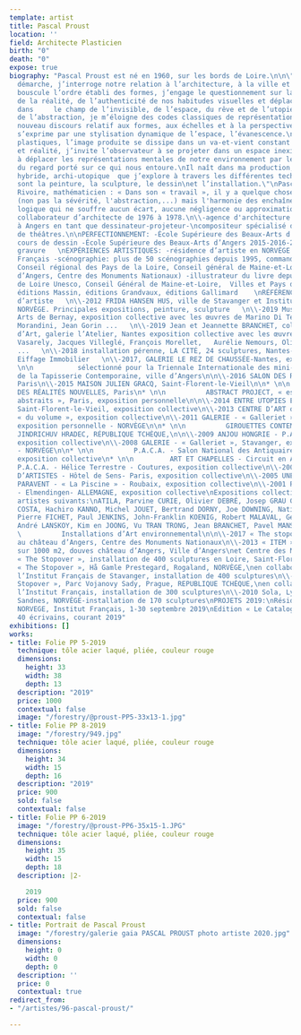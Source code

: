 ```yaml
---
template: artist
title: Pascal Proust
location: ''
field: Architecte Plasticien
birth: "0"
death: "0"
expose: true
biography: "Pascal Proust est né en 1960, sur les bords de Loire.\n\n\"À travers ma
  démarche, j’interroge notre relation à l’architecture, à la ville et à son urbanisme.\nJe
  bouscule l’ordre établi des formes, j’engage le questionnement sur la perception
  de la réalité, de l’authenticité de nos habitudes visuelles et déplace le regard
  dans     le champ de l’invisible, de l’espace, du rêve et de l’utopie.\nPar le jeu
  de l’abstraction, je m’éloigne des codes classiques de représentation, invente un
  nouveau discours relatif aux formes, aux échelles et à la perspective.\nCe discours
  s’exprime par une stylisation dynamique de l’espace, l’évanescence.\nDans mes propositions
  plastiques, l’image produite se dissipe dans un va-et-vient constant entre rêve
  et réalité, j’invite l’observateur à se projeter dans un espace inexistant, immatériel,
  à déplacer les représentations mentales de notre environnement par le truchement
  du regard porté sur ce qui nous entoure.\nIl naît dans ma production, un univers
  hybride, archi-utopique  que j’explore à travers les différentes techniques que
  sont la peinture, la sculpture, le dessin\net l’installation.\"\nPascal Proust\n\nMaurice
  Rivoire, mathématicien : « Dans son « travail », il y a quelque chose de \"mathématique\"
  (non pas la sévérité, l'abstraction,...) mais l'harmonie des enchaînements du raisonnement
  logique qui ne souffre aucun écart, aucune négligence ou approximation ».  \nFORMATION:\n\\-
  collaborateur d’architecte de 1976 à 1978.\n\\-agence d'architecture de 1978 à 1999
  à Angers en tant que dessinateur-projeteur-\ncompositeur spécialisé dans l’aménagement
  de théâtres.\n\nPERFECTIONNEMENT: -École Supérieure des Beaux-Arts d’Angers 2001-2002
  cours de dessin -École Supérieure des Beaux-Arts d’Angers 2015-2016-2017 cours de
  gravure   \nEXPÉRIENCES ARTISTIQUES: -résidence d’artiste en NORVÈGE avec l’Institut
  Français -scénographie: plus de 50 scénographies depuis 1995, commandes publiques
  Conseil régional des Pays de la Loire, Conseil général de Maine-et-Loire, ville
  d’Angers, Centre des Monuments Nationaux) -illustrateur du livre depuis 1996, Val
  de Loire Unesco, Conseil Général de Maine-et-Loire,  Villes et Pays d’Art et d’Histoire,
  éditions Massin, éditions Grandvaux, éditions Gallimard    \nRÉFÉRENCES: Résidence
  d’artiste   \n\\-2012 FRIDA HANSEN HUS, ville de Stavanger et Institut Français,
  NORVÈGE. Principales expositions, peinture, sculpture   \n\\-2019 Musée des Beaux
  Arts de Bernay, exposition collective avec les œuvres de Marino Di Teana, Marcello
  Morandini, Jean Gorin ...   \n\\-2019 Jean et Jeannette BRANCHET, collectionneurs
  d’Art, galerie l’Atelier, Nantes exposition collective avec les œuvres de Victor
  Vasarely, Jacques Villeglé, François Morellet,   Aurélie Nemours, Olivier Debré
  ...   \n\\-2018 installation pérenne, LA CITÉ, 24 sculptures, Nantes-Rezé, groupe
  Eiffage Immobilier   \n\\-2017, GALERIE LE REZ DE CHAUSSÉE-Nantes, exposition personnelle\n\n*
  \n\n           sélectionné pour la Triennale Internationale des mini-textiles, Musée
  de la Tapisserie Contemporaine, ville d’Angers\n\n\\-2016 SALON DES RÉALITÉS NOUVELLES,
  Paris\n\\-2015 MAISON JULIEN GRACQ, Saint-Florent-le-Vieil\n\n* \n\n          SALON
  DES RÉALITÉS NOUVELLES, Paris\n* \n\n          ABSTRACT PROJECT, « espace des arts
  abstraits », Paris, exposition personnelle\n\n\\-2014 ENTRE UTOPIES ET RÉALITÉS,
  Saint-Florent-le-Vieil, exposition collective\n\\-2013 CENTRE D’ART de Montrelais
  « du volume », exposition collective\n\\-2011 GALERIE - « Galleriet », Stavanger,
  exposition personnelle - NORVÈGE\n\n* \n\n          GIROUETTES CONTEMPORAINES -Château
  JINDRICHUV HRADEC, RÉPUBLIQUE TCHÈQUE,\n\n\\-2009 ANJOU HONGRIE - P.A.C.A. - Angers,
  exposition collective\n\\-2008 GALERIE - « Galleriet », Stavanger, exposition personnelle
  - NORVÈGE\n\n* \n\n          P.A.C.A. - Salon National des Antiquaires - Angers,
  exposition collective\n* \n\n         ART ET CHAPELLES - Circuit en Anjou de 6 chapelles\n\n\\-2007
  P.A.C.A. - Hélice Terrestre - Coutures, exposition collective\n\\-2006 PARAVENTS
  D’ARTISTES - Hôtel de Sens- Paris, exposition collective\n\\-2005 UNE HISTOIRE DE
  PARAVENT - « La Piscine » - Roubaix, exposition collective\n\\-2001 PARAVENTS D’ARTISTES
  - Elmendingen- ALLEMAGNE, exposition collective\nExpositions collectives avec les
  artistes suivants:\nATILA, Parvine CURIE, Olivier DEBRÉ, Josep GRAU GARRIGA, Franco
  COSTA, Hachiro KANNO, Michel JOUET, Bertrand DORNY, Joe DOWNING, Natilia DUMITRESCO,
  Pierre FICHET, Paul JENKINS, John-Franklin KOENIG, Robert MALAVAL, Gérard SCHNEIDER,
  André LANSKOY, Kim en JOONG, Vu TRAN TRONG, Jean BRANCHET, Pavel MANSOUROFF.\n\n
  \          Installations d’Art environnemental\n\n\\-2017 « The stopover »,550 sculptures
  au château d’Angers, Centre des Monuments Nationaux\n\\-2013 « ITEM », installation
  sur 1000 m2, douves château d’Angers, Ville d’Angers\net Centre des Monuments Nationaux\n\\-2012
  « The Stopover », installation de 400 sculptures en Loire, Saint-Florent-le-Vieil\n\\-2011
  « The Stopover », Hå Gamle Prestegard, Rogaland, NORVÈGE,\nen collaboration avec
  l’Institut Français de Stavanger, installation de 400 sculptures\n\\-2010 « The
  Stopover », Parc Vojanovy Sady, Prague, REPUBLIQUE TCHÈQUE,\nen collaboration avec
  l’Institut Français, installation de 300 sculptures\n\\-2010 Sola, Lysefjorden,
  Sandnes, NORVÈGE-installation de 170 sculptures\nPROJETS 2019:\nRésidence artiste,
  NORVEGE, Institut Français, 1-30 septembre 2019\nEdition « Le Catalogue », 40 sculptures-
  40 écrivains, courant 2019"
exhibitions: []
works:
- title: Folie PP 5-2019
  technique: tôle acier laqué, pliée, couleur rouge
  dimensions:
    height: 33
    width: 38
    depth: 13
  description: "2019"
  price: 1000
  contextual: false
  image: "/forestry/@proust-PP5-33x13-1.jpg"
- title: Folie PP 8-2019
  image: "/forestry/949.jpg"
  technique: tôle acier laqué, pliée, couleur rouge
  dimensions:
    height: 34
    width: 15
    depth: 16
  description: "2019"
  price: 900
  sold: false
  contextual: false
- title: Folie PP 6-2019
  image: "/forestry/@proust-PP6-35x15-1.JPG"
  technique: tôle acier laqué, pliée, couleur rouge
  dimensions:
    height: 35
    width: 15
    depth: 18
  description: |2-

    2019
  price: 900
  sold: false
  contextual: false
- title: Portrait de Pascal Proust
  image: "/forestry/galerie gaia PASCAL PROUST photo artiste 2020.jpg"
  dimensions:
    height: 0
    width: 0
    depth: 0
  description: ''
  price: 0
  contextual: true
redirect_from:
- "/artistes/96-pascal-proust/"

---
```

